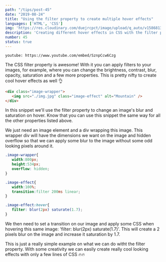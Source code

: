 ```yaml
---
path: "/tips/post-45"
date: "2019-08-24"
title: "Using the filter property to create multiple hover effects"
languages: ['HTML', 'CSS']
img: 'https://res.cloudinary.com/duejrcpct/image/upload/q_auto/v1586813977/tips/45-1_qeyo12.png'
description: 'Creating different hover effects in CSS with the filter property'
number: 45
status: true
---
```


`youtube: https://www.youtube.com/embed/SznpCcw6Czg`

The CSS filter property is awesome! With it you can apply filters to your images, for example, where you can change the brightness, contrast, blur, opacity, saturation and a few more properties. This is pretty nifty to create cool hover effects as well 👌

 ```html
<div class="image-wrapper">
    <img src="./img.jpg" class="image-effect" alt="Mountain" />
</div>
 ```

In this snippet we'll use the filter property to change an image's blur and saturation on hover. Know that you can use this snippet the same way for all the other properties listed above.

We just need an image element and a div wrapping this image. This wrapper div will have the dimensions we want on the image and hidden overflow so that we can apply some blur to the image without some odd looking pixels around it.


 ```css
.image-wrapper{
    width:800px;
    height:534px;
    overflow: hidden;
}

.image-effect{
    width:100%;
    transition:filter 200ms linear;
}

.image-effect:hover{
    filter: blur(2px) saturate(1.7);
}
 ```

We then need to set a transition on our image and apply some CSS when hovering this same image: 'filter: blur(2px) saturate(1.7)'. This will create a 2 pixels blur on the image and increase it saturation by 1.7.

This is just a really simple example on what we can do witht the filter property. With some creativity we can easily create really cool looking effects with only a few lines of CSS 🔥🔥